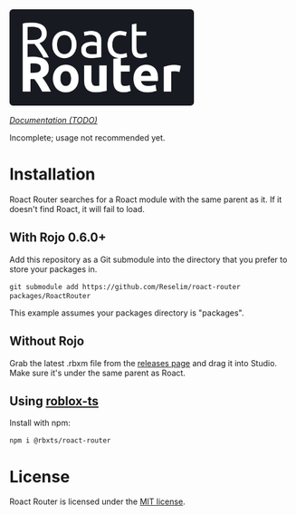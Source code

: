<img src=".github/logo.png" height="170px">

*[Documentation (TODO)]()*

Incomplete; usage not recommended yet.

# Installation

Roact Router searches for a Roact module with the same parent as it. If it doesn't find Roact, it will fail to load.

## With Rojo 0.6.0+

Add this repository as a Git submodule into the directory that you prefer to store your packages in.

```
git submodule add https://github.com/Reselim/roact-router packages/RoactRouter
```

This example assumes your packages directory is "packages".

## Without Rojo

Grab the latest .rbxm file from the [releases page](https://github.com/Reselim/roact-router/releases) and drag it into Studio. Make sure it's under the same parent as Roact.

## Using [roblox-ts](https://github.com/roblox-ts/roblox-ts)

Install with npm:

```
npm i @rbxts/roact-router
```

# License

Roact Router is licensed under the [MIT license](LICENSE).